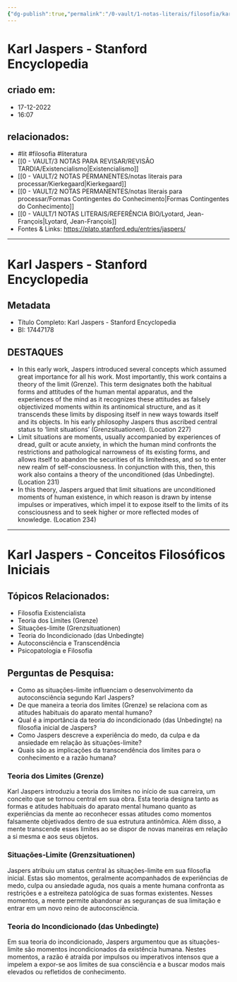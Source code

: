 ```yaml
---
{"dg-publish":true,"permalink":"/0-vault/1-notas-literais/filosofia/karl-jaspers-stanford-encyclopedia/","tags":["lit","filosofia","literatura"],"dgHomeLink":true,"dgShowLocalGraph":true,"dgShowFileTree":true,"dgEnableSearch":true,"noteIcon":""}
---
```


# Karl Jaspers - Stanford Encyclopedia

## criado em: 
- 17-12-2022
- 16:07
## relacionados:
- #lit #filosofia #literatura 
-  [[0 - VAULT/3 NOTAS PARA REVISAR/REVISÃO TARDIA/Existencialismo\|Existencialismo]]
- [[0 - VAULT/2 NOTAS PERMANENTES/notas literais para processar/Kierkegaard\|Kierkegaard]]
- [[0 - VAULT/2 NOTAS PERMANENTES/notas literais para processar/Formas Contingentes do Conhecimento\|Formas Contingentes do Conhecimento]]
- [[0 - VAULT/1 NOTAS LITERAIS/REFERÊNCIA BIO/Lyotard, Jean-François\|Lyotard, Jean-François]]
- Fontes & Links: https://plato.stanford.edu/entries/jaspers/
---

# Karl Jaspers - Stanford Encyclopedia

## Metadata

- Título Completo: Karl Jaspers - Stanford Encyclopedia
- BI: 17447178

## DESTAQUES

- In this early work, Jaspers introduced several concepts which assumed great importance for all his work. Most importantly, this work contains a theory of the limit (Grenze). This term designates both the habitual forms and attitudes of the human mental apparatus, and the experiences of the mind as it recognizes these attitudes as falsely objectivized moments within its antinomical structure, and as it transcends these limits by disposing itself in new ways towards itself and its objects. In his early philosophy Jaspers thus ascribed central status to ‘limit situations’ (Grenzsituationen). (Location 227)
- Limit situations are moments, usually accompanied by experiences of dread, guilt or acute anxiety, in which the human mind confronts the restrictions and pathological narrowness of its existing forms, and allows itself to abandon the securities of its limitedness, and so to enter new realm of self-consciousness. In conjunction with this, then, this work also contains a theory of the unconditioned (das Unbedingte). (Location 231)
- In this theory, Jaspers argued that limit situations are unconditioned moments of human existence, in which reason is drawn by intense impulses or imperatives, which impel it to expose itself to the limits of its consciousness and to seek higher or more reflected modes of knowledge. (Location 234)

---

# Karl Jaspers - Conceitos Filosóficos Iniciais

## Tópicos Relacionados:

- Filosofia Existencialista
- Teoria dos Limites (Grenze)
- Situações-limite (Grenzsituationen)
- Teoria do Incondicionado (das Unbedingte)
- Autoconsciência e Transcendência
- Psicopatologia e Filosofia

## Perguntas de Pesquisa:

- Como as situações-limite influenciam o desenvolvimento da autoconsciência segundo Karl Jaspers?
- De que maneira a teoria dos limites (Grenze) se relaciona com as atitudes habituais do aparato mental humano?
- Qual é a importância da teoria do incondicionado (das Unbedingte) na filosofia inicial de Jaspers?
- Como Jaspers descreve a experiência do medo, da culpa e da ansiedade em relação às situações-limite?
- Quais são as implicações da transcendência dos limites para o conhecimento e a razão humana?

### Teoria dos Limites (Grenze)

Karl Jaspers introduziu a teoria dos limites no início de sua carreira, um conceito que se tornou central em sua obra. Esta teoria designa tanto as formas e atitudes habituais do aparato mental humano quanto as experiências da mente ao reconhecer essas atitudes como momentos falsamente objetivados dentro de sua estrutura antinômica. Além disso, a mente transcende esses limites ao se dispor de novas maneiras em relação a si mesma e aos seus objetos.

### Situações-Limite (Grenzsituationen)

Jaspers atribuiu um status central às situações-limite em sua filosofia inicial. Estas são momentos, geralmente acompanhados de experiências de medo, culpa ou ansiedade aguda, nos quais a mente humana confronta as restrições e a estreiteza patológica de suas formas existentes. Nesses momentos, a mente permite abandonar as seguranças de sua limitação e entrar em um novo reino de autoconsciência.

### Teoria do Incondicionado (das Unbedingte)

Em sua teoria do incondicionado, Jaspers argumentou que as situações-limite são momentos incondicionados da existência humana. Nestes momentos, a razão é atraída por impulsos ou imperativos intensos que a impelem a expor-se aos limites de sua consciência e a buscar modos mais elevados ou refletidos de conhecimento.
